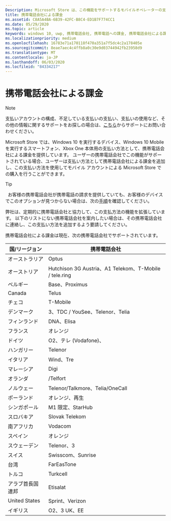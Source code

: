 ```yaml
---
Description: Microsoft Store は、この機能をサポートするモバイルオペレーターの支払い方法として携帯電話の課金を提供します。
title: 携帯電話会社による課金
ms.assetid: C8A5A4BA-6B39-42FC-B8C4-ED1B7F774CC1
ms.date: 05/29/2020
ms.topic: article
keywords: windows 10, uwp, 携帯電話会社, 携帯電話への課金, 携帯電話会社による課金
ms.localizationpriority: medium
ms.openlocfilehash: 16783e71a170118f470a351a7f5dc4c2a178405e
ms.sourcegitcommit: 8eae7aec4c4ffb8a0c30e9d03744942fb23958d9
ms.translationtype: MT
ms.contentlocale: ja-JP
ms.lasthandoff: 06/03/2020
ms.locfileid: "84334217"
---
```

# <a name="mobile-operator-billing"></a>携帯電話会社による課金

> [!NOTE]
> 支払いアカウントの構成、不足している支払いの支払い、支払いの使用など、その他の情報に関するサポートをお探しの場合は、[こちら](https://developer.microsoft.com/windows/support)からサポートにお問い合わせください。

Microsoft Store では、Windows 10 を実行するデバイス、Windows 10 Mobile を実行するスマートフォン、Xbox One 本体用の支払い方法として、携帯電話会社による課金を提供しています。 ユーザーの携帯電話会社でこの機能がサポートされている場合、ユーザーは支払い方法として携帯電話会社による課金を追加し、この支払い方法を使用してモバイル アカウントによる Microsoft Store での購入を行うことができます。

> [!TIP]
>  お客様の携帯電話会社が携帯電話の請求を提供していても、お客様のデバイスでこのオプションが見つからない場合は、次の[手順](https://support.microsoft.com/instantanswers/b25d6dd6-fb8b-3710-1e13-4d30eb01b51f)を確認してください。

弊社は、定期的に携帯電話会社と協力して、この支払方法の機能を拡張しています。 以下のリストにない携帯電話会社を案内したい場合は、その携帯電話会社に連絡し、この支払い方法を追加するよう要請してください。

携帯電話会社による課金は現在、次の携帯電話会社でサポートされています。

| 国/リージョン       | 携帯電話会社                                        |
|----------------------|---------------------------------------------------------|
| オーストラリア            | Optus                                                   |
| オーストリア              | Hutchison 3G Austria、A1 Telekom、T-Mobile / tele.ring  |
| ベルギー              | Base、Proximus                                          |
| Canada               | Telus                                                   |
| チェコ              | T-Mobile                                                |
| デンマーク              | 3、TDC / YouSee、Telenor、Telia                         |
| フィンランド              | DNA、Elisa                                              |
| フランス               | オレンジ                                                  |
| ドイツ              | O2、テレ (Vodafone)、                       |
| ハンガリー              | Telenor                                                 |
| イタリア                | Wind、Tre                                               |
| マレーシア             | Digi                                                    |
| オランダ          | /Telfort                                           |
| ノルウェー               | Telenor/Talkmore、Telia/OneCall                     |
| ポーランド               | オレンジ、再生                                            |
| シンガポール            | M1 限定、StarHub                                     |
| スロバキア             | Slovak Telekom                                          |
| 南アフリカ         | Vodacom                                                 |
| スペイン                | オレンジ                                                  |
| スウェーデン               | Telenor、3                                              |
| スイス          | Swisscom、Sunrise                                       |
| 台湾               | FarEasTone                                              |
| トルコ               | Turkcell                                                |
| アラブ首長国連邦 | Etisalat                                                |
| United States        | Sprint、Verizon                                         |
| イギリス       | O2、3 UK、EE                                            |
